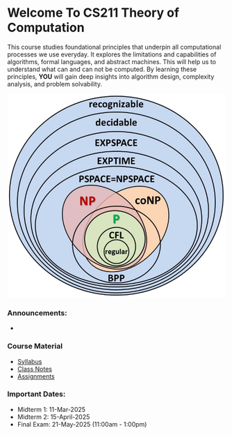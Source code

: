 # Welcome To CS211 Theory of Computation
This course studies foundational principles that underpin all computational processes we use everyday. It explores the limitations and capabilities of algorithms, formal languages, and abstract machines. This will help us to understand what can and can not be computed. By learning these principles, **YOU** will gain deep insights into algorithm design, complexity analysis, and problem solvability.

![spps](Complexity-classes-diagram.jpg)

### Announcements:
- 

### Course Material
- [Syllabus](Syllabus.md)
- [Class Notes](Class_notes)
- [Assignments](Assignments)

### Important Dates: 
- Midterm 1: 11-Mar-2025 
- Midterm 2: 15-April-2025 
- Final Exam: 21-May-2025 (11:00am - 1:00pm) 
